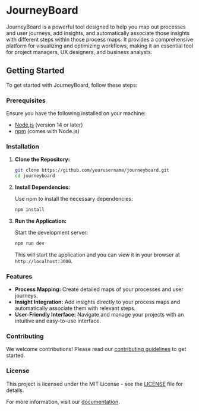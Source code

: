 # JourneyBoard

JourneyBoard is a powerful tool designed to help you map out processes and user journeys, add insights, and automatically associate those insights with different steps within those process maps. It provides a comprehensive platform for visualizing and optimizing workflows, making it an essential tool for project managers, UX designers, and business analysts.

## Getting Started

To get started with JourneyBoard, follow these steps:

### Prerequisites

Ensure you have the following installed on your machine:

- [Node.js](https://nodejs.org/) (version 14 or later)
- [npm](https://www.npmjs.com/) (comes with Node.js)

### Installation

1. **Clone the Repository:**

   ```bash
   git clone https://github.com/yourusername/journeyboard.git
   cd journeyboard
   ```

2. **Install Dependencies:**

   Use npm to install the necessary dependencies:

   ```bash
   npm install
   ```

3. **Run the Application:**

   Start the development server:

   ```bash
   npm run dev
   ```

   This will start the application and you can view it in your browser at `http://localhost:3000`.

### Features

- **Process Mapping:** Create detailed maps of your processes and user journeys.
- **Insight Integration:** Add insights directly to your process maps and automatically associate them with relevant steps.
- **User-Friendly Interface:** Navigate and manage your projects with an intuitive and easy-to-use interface.

### Contributing

We welcome contributions! Please read our [contributing guidelines](CONTRIBUTING.md) to get started.

### License

This project is licensed under the MIT License - see the [LICENSE](LICENSE) file for details.

For more information, visit our [documentation](https://journeyboard-docs.example.com).
